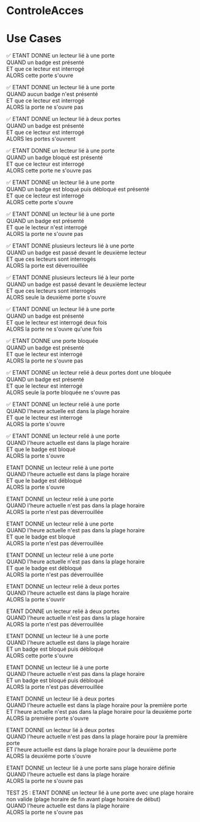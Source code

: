 # ControleAcces

# Use Cases
✅ ETANT DONNE un lecteur lié à une porte  
QUAND un badge est présenté  
ET que ce lecteur est interrogé  
ALORS cette porte s'ouvre

✅ ETANT DONNE un lecteur lié à une porte  
QUAND aucun badge n'est présenté  
ET que ce lecteur est interrogé  
ALORS la porte ne s'ouvre pas

✅ ETANT DONNE un lecteur lié à deux portes  
QUAND un badge est présenté  
ET que ce lecteur est interrogé  
ALORS les portes s'ouvrent

✅ ETANT DONNE un lecteur lié à une porte  
QUAND un badge bloqué est présenté  
ET que ce lecteur est interrogé  
ALORS cette porte ne s'ouvre pas

✅ ETANT DONNE un lecteur lié à une porte  
QUAND un badge est bloqué puis débloqué est présenté  
ET que ce lecteur est interrogé  
ALORS cette porte s'ouvre

✅ ETANT DONNE un lecteur lié à une porte  
QUAND un badge est présenté  
ET que le lecteur n'est interrogé  
ALORS la porte ne s'ouvre pas

✅ ETANT DONNE plusieurs lecteurs lié à une porte  
QUAND un badge est passé devant le deuxième lecteur  
ET que ces lecteurs sont interrogés  
ALORS la porte est déverrouillée

✅ ETANT DONNE plusieurs lecteurs lié à leur porte  
QUAND un badge est passé devant le deuxième lecteur  
ET que ces lecteurs sont interrogés  
ALORS seule la deuxième porte s'ouvre

✅ ETANT DONNE un lecteur lié à une porte  
QUAND un badge est présenté  
ET que le lecteur est interrogé deux fois  
ALORS la porte ne s'ouvre qu'une fois

✅ ETANT DONNE une porte bloquée  
QUAND un badge est présenté  
ET que le lecteur est interrogé  
ALORS la porte ne s'ouvre pas

✅ ETANT DONNE un lecteur relié à deux portes dont une bloquée  
QUAND un badge est présenté  
ET que le lecteur est interrogé  
ALORS seule la porte bloquée ne s'ouvre pas

✅ ETANT DONNE un lecteur relié à une porte  
QUAND l'heure actuelle est dans la plage horaire  
ET que le lecteur est interrogé  
ALORS la porte s'ouvre

✅ ETANT DONNE un lecteur relié à une porte  
QUAND l'heure actuelle est dans la plage horaire  
ET que le badge est bloqué  
ALORS la porte s'ouvre

ETANT DONNE un lecteur relié à une porte  
QUAND l'heure actuelle est dans la plage horaire  
ET que le badge est débloqué  
ALORS la porte s'ouvre

ETANT DONNE un lecteur relié à une porte  
QUAND l'heure actuelle n'est pas dans la plage horaire  
ALORS la porte n'est pas déverrouillée

ETANT DONNE un lecteur relié à une porte  
QUAND l'heure actuelle n'est pas dans la plage horaire  
ET que le badge est bloqué  
ALORS la porte n'est pas déverrouillée

ETANT DONNE un lecteur relié à une porte  
QUAND l'heure actuelle n'est pas dans la plage horaire  
ET que le badge est débloqué  
ALORS la porte n'est pas déverrouillée

ETANT DONNE un lecteur relié à deux portes  
QUAND l'heure actuelle est dans la plage horaire  
ALORS la porte s'ouvrir

ETANT DONNE un lecteur relié à deux portes  
QUAND l'heure actuelle n'est pas dans la plage horaire  
ALORS la porte n'est pas déverrouillée

ETANT DONNE un lecteur lié à une porte  
QUAND l'heure actuelle est dans la plage horaire  
ET un badge est bloqué puis débloqué  
ALORS cette porte s'ouvre

ETANT DONNE un lecteur lié à une porte  
QUAND l'heure actuelle n'est pas dans la plage horaire  
ET un badge est bloqué puis débloqué  
ALORS la porte n'est pas déverrouillée

ETANT DONNE un lecteur lié à deux portes  
QUAND l'heure actuelle est dans la plage horaire pour la première porte  
ET l'heure actuelle n'est pas dans la plage horaire pour la deuxième porte  
ALORS la première porte s'ouvre

ETANT DONNE un lecteur lié à deux portes  
QUAND l'heure actuelle n'est pas dans la plage horaire pour la première porte  
ET l'heure actuelle est dans la plage horaire pour la deuxième porte  
ALORS la deuxième porte s'ouvre

ETANT DONNE un lecteur lié à une porte sans plage horaire définie  
QUAND l'heure actuelle est dans la plage horaire  
ALORS la porte ne s'ouvre pas

TEST 25 :
ETANT DONNE un lecteur lié à une porte avec une plage horaire non valide (plage horaire de fin avant plage horaire de début)  
QUAND l'heure actuelle est dans la plage horaire  
ALORS la porte ne s'ouvre pas

